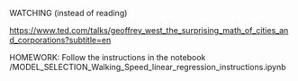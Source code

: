 WATCHING (instead of reading)

https://www.ted.com/talks/geoffrey_west_the_surprising_math_of_cities_and_corporations?subtitle=en

HOMEWORK: 
Follow the instructions in the notebook /MODEL_SELECTION_Walking_Speed_linear_regression_instructions.ipynb

